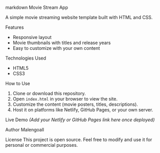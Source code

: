 markdown
Movie Stream App

A simple movie streaming website template built with HTML and CSS.

Features
- Responsive layout
- Movie thumbnails with titles and release years
- Easy to customize with your own content

Technologies Used
- HTML5
- CSS3

How to Use
1. Clone or download this repository.
2. Open `index.html` in your browser to view the site.
3. Customize the content (movie posters, titles, descriptions).
4. Host it on platforms like Netlify, GitHub Pages, or your own server.

Live Demo
*(Add your Netlify or GitHub Pages link here once deployed)*

Author
Malengoall

License
This project is open source. Feel free to modify and use it for personal or commercial purposes.
